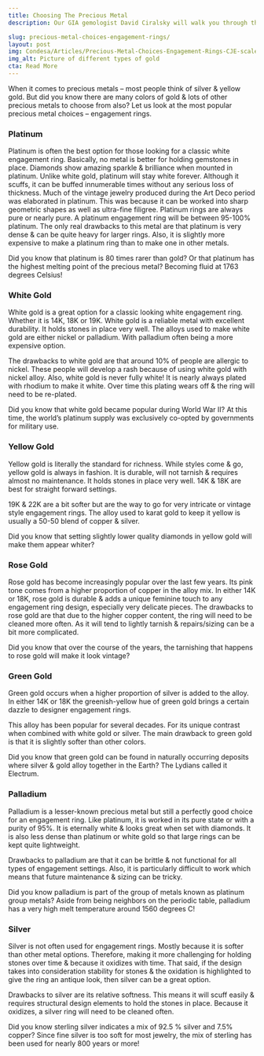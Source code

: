 ```yaml
---
title: Choosing The Precious Metal
description: Our GIA gemologist David Ciralsky will walk you through the many options of precious metal choices for engagement rings. Let the fun begin

slug: precious-metal-choices-engagement-rings/
layout: post
img: Condesa/Articles/Precious-Metal-Choices-Engagement-Rings-CJE-scaled_kICwXlwHt.jpg
img_alt: Picture of different types of gold
cta: Read More
---
```


When it comes to precious metals – most people think of silver & yellow gold. But did you know there are many colors of gold & lots of other precious metals to choose from also? Let us look at the most popular precious metal choices – engagement rings.

### Platinum
Platinum is often the best option for those looking for a classic white engagement ring. Basically, no metal is better for holding gemstones in place. Diamonds show amazing sparkle & brilliance when mounted in platinum. Unlike white gold, platinum will stay white forever. Although it scuffs, it can be buffed innumerable times without any serious loss of thickness.
Much of the vintage jewelry produced during the Art Deco period was elaborated in platinum. This was because it can be worked into sharp geometric shapes as well as ultra-fine filigree. Platinum rings are always pure or nearly pure. A platinum engagement ring will be between 95-100% platinum. The only real drawbacks to this metal are that platinum is very dense & can be quite heavy for larger rings. Also, it is slightly more expensive to make a platinum ring than to make one in other metals.

Did you know that platinum is 80 times rarer than gold? Or that platinum has the highest melting point of the precious metal? Becoming fluid at 1763 degrees Celsius!

### White Gold
White gold is a great option for a classic looking white engagement ring. Whether it is 14K, 18K or 19K. White gold is a reliable metal with excellent durability. It holds stones in place very well. The alloys used to make white gold are either nickel or palladium. With palladium often being a more expensive option.

The drawbacks to white gold are that around 10% of people are allergic to nickel. These people will develop a rash because of using white gold with nickel alloy. Also, white gold is never fully white! It is nearly always plated with rhodium to make it white. Over time this plating wears off & the ring will need to be re-plated.

Did you know that white gold became popular during World War II? At this time, the world’s platinum supply was exclusively co-opted by governments for military use. 

### Yellow Gold
Yellow gold is literally the standard for richness. While styles come & go, yellow gold is always in fashion. It is durable, will not tarnish & requires almost no maintenance. It holds stones in place very well. 14K & 18K are best for straight forward settings. 

19K & 22K are a bit softer but are the way to go for very intricate or vintage style engagement rings. The alloy used to karat gold to keep it yellow is usually a 50-50 blend of copper & silver.

Did you know that setting slightly lower quality diamonds in yellow gold will make them appear whiter?

### Rose Gold
Rose gold has become increasingly popular over the last few years. Its pink tone comes from a higher proportion of copper in the alloy mix. In either 14K or 18K, rose gold is durable & adds a unique feminine touch to any engagement ring design, especially very delicate pieces.
The drawbacks to rose gold are that due to the higher copper content, the ring will need to be cleaned more often. As it will tend to lightly tarnish & repairs/sizing can be a bit more complicated.

Did you know that over the course of the years, the tarnishing that happens to rose gold will make it look vintage?

### Green Gold
Green gold occurs when a higher proportion of silver is added to the alloy. In either 14K or 18K the greenish-yellow hue of green gold brings a certain dazzle to designer engagement rings. 

This alloy has been popular for several decades. For its unique contrast when combined with white gold or silver. The main drawback to green gold is that it is slightly softer than other colors. 

Did you know that green gold can be found in naturally occurring deposits where silver & gold alloy together in the Earth? The Lydians called it Electrum.

### Palladium
Palladium is a lesser-known precious metal but still a perfectly good choice for an engagement ring. Like platinum, it is worked in its pure state or with a purity of 95%. It is eternally white & looks great when set with diamonds. It is also less dense than platinum or white gold so that large rings can be kept quite lightweight.

Drawbacks to palladium are that it can be brittle & not functional for all types of engagement settings. Also, it is particularly difficult to work which means that future maintenance & sizing can be tricky.

Did you know palladium is part of the group of metals known as platinum group metals? Aside from being neighbors on the periodic table, palladium has a very high melt temperature around 1560 degrees C!

### Silver
Silver is not often used for engagement rings. Mostly because it is softer than other metal options. Therefore, making it more challenging for holding stones over time & because it oxidizes with time. That said, if the design takes into consideration stability for stones & the oxidation is highlighted to give the ring an antique look, then silver can be a great option. 

Drawbacks to silver are its relative softness. This means it will scuff easily & requires structural design elements to hold the stones in place. Because it oxidizes, a silver ring will need to be cleaned often.

Did you know sterling silver indicates a mix of 92.5 % silver and 7.5% copper? Since fine silver is too soft for most jewelry, the mix of sterling has been used for nearly 800 years or more!